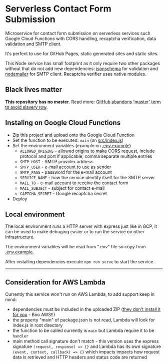# Serverless Contact Form Submission

Microservice for contact form submission on serverless services such Google Cloud Functions
with CORS handling, recaptcha verification, data validation and SMTP client.

It's perfect to use for GitHub Pages, static generated sites and static sites.

This Node service has small footprint as it only require two other packages without that do not
add new dependencies: [jsonschema][0] for validation and [nodemailer][1] for SMTP client.
Recaptcha verifier uses native modules.

## Black lives matter

**This repository has no master**. Read more:
[GitHub abandons 'master' term to avoid slavery row][master-replace].

## Instaling on Google Cloud Functions

- Zip this project and upload onto the Google Cloud Function
- Set the function to be executed: `main` (on [src/index.js](./src/index.js))
- Set the environment variables (example on [.env.example](./.env.example))
    - `ALLOWED_ORIGINS` - allowed origins to make CORS request, include
      protocol and port if applicable, comma separate multiple entries
    - `SMTP_HOST` - SMTP provider address
    - `SMTP_USER` - e-mail account to use as sender
    - `SMTP_PASS` - password for the e-mail account
    - `SERVICE_NAME` - how the service identify itself for the SMTP server
    - `MAIL_TO` - e-mail account to receive the contact form
    - `MAIL_SUBJECT` - subject for contact e-mail
    - `CAPTCHA_SECRET` - Google recaptcha secret
- Deploy

## Local environment

The local environment runs a HTTP server with express just like in GCP, it can be used to make
debuging easier or to run the service on other infrastructure.

The environment variables will be read from ".env" file so copy from [.env.example](./.env.example).

After installing dependencies execute `npm run serve` to start the service.

---

## Consideration for AWS Lambda

Currently this service won't run on AWS Lambda, to add support keep in mind:

- dependencies must be included in the uploaded ZIP ([they don't install it for you][2] - Boo AWS!!)
- the property "main" of package.json is not read, Lambda will look for index.js in root directory
- the function to be called currently is `main` but Lambda require it to be `handler`
- main method call signature don't match - this version uses the express signature
  `(request, response) => {}` and Lambda has its own signature `(event, context, callback) => {}`
  which impacts impacts how request data is retrieved and HTTP headers and status code are returned

[0]: https://www.npmjs.com/package/jsonschema
[1]: https://www.npmjs.com/package/nodemailer
[2]: https://docs.aws.amazon.com/lambda/latest/dg/nodejs-package.html#nodejs-package-dependencies
[master-replace]: https://www.bbc.com/news/technology-53050955
